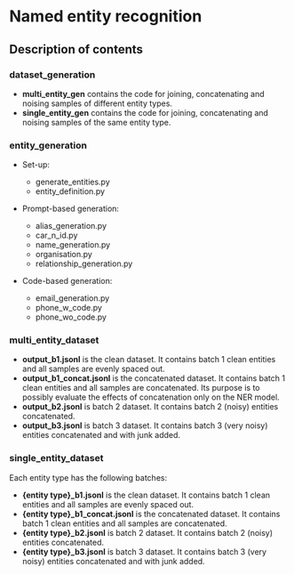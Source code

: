 # Named entity recognition
## Description of contents
### dataset_generation
- **multi_entity_gen** contains the code for joining, concatenating and noising samples of different entity types.
- **single_entity_gen** contains the code for joining, concatenating and noising samples of the same entity type.

### entity_generation
- Set-up:
  + generate_entities.py
  + entity_definition.py
  
- Prompt-based generation:
  + alias_generation.py
  + car_n_id.py
  + name_generation.py
  + organisation.py
  + relationship_generation.py
    
- Code-based generation:
  + email_generation.py
  + phone_w_code.py
  + phone_wo_code.py

### multi_entity_dataset
- **output_b1.jsonl** is the clean dataset. It contains batch 1 clean entities and all samples are evenly spaced out.
- **output_b1_concat.jsonl** is the concatenated dataset. It contains batch 1 clean entities and all samples are concatenated. Its purpose is to possibly evaluate the effects of concatenation only on the NER model.
- **output_b2.jsonl** is batch 2 dataset. It contains batch 2 (noisy) entities concatenated.
- **output_b3.jsonl** is batch 3 dataset. It contains batch 3 (very noisy) entities concatenated and with junk added.

### single_entity_dataset
Each entity type has the following batches:
  +  **{entity type}_b1.jsonl** is the clean dataset. It contains batch 1 clean entities and all samples are evenly spaced out.
  +  **{entity type}_b1_concat.jsonl** is the concatenated dataset. It contains batch 1 clean entities and all samples are concatenated.
  +  **{entity type}_b2.jsonl** is batch 2 dataset. It contains batch 2 (noisy) entities concatenated.
  +  **{entity type}_b3.jsonl** is batch 3 dataset. It contains batch 3 (very noisy) entities concatenated and with junk added.
